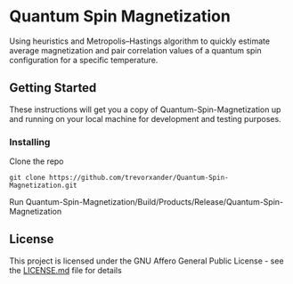 # Quantum Spin Magnetization

Using heuristics and Metropolis–Hastings algorithm to quickly estimate average magnetization and pair correlation values of a quantum spin configuration for a specific temperature.    
## Getting Started

These instructions will get you a copy of Quantum-Spin-Magnetization up and running on your local machine for development and testing purposes.

### Installing
Clone the repo

```
git clone https://github.com/trevorxander/Quantum-Spin-Magnetization.git 
```

Run Quantum-Spin-Magnetization/Build/Products/Release/Quantum-Spin-Magnetization <br>


## License
This project is licensed under the GNU Affero General Public License - see the [LICENSE.md](LICENSE.md) file for details
